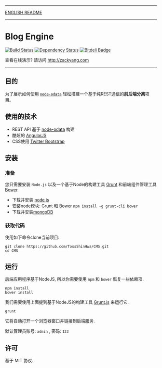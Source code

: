 ***
[ENGLISH README](https://github.com/TossShinHwa/CMS/blob/master/README.md)
***

Blog Engine
===========
[![Build Status](https://api.travis-ci.org/TossShinHwa/CMS.png)](https://api.travis-ci.org/TossShinHwa/CMS)
[![Dependency Status](https://david-dm.org/ChrisWren/grunt-nodemon.png)](https://david-dm.org/TossShinHwa/CMS)
[![Bitdeli Badge](https://d2weczhvl823v0.cloudfront.net/TossShinHwa/cms/trend.png)](https://bitdeli.com/free "Bitdeli Badge")

查看在线演示? 请访问  http://zackyang.com
***

## 目的

为了展示如何使用 [`node-odata`](https://github.com/TossShinHwa/node-odata) 轻松搭建一个基于纯REST通信的**前后端分离**项目。

## 使用的技术

* REST API 基于 [node-odata](https://github.com/TossShinHwa/node-odata) 构建
* 酷炫的 [AngularJS](http://www.angularjs.org/)
* CSS使用 [Twitter Bootstrap](http://getbootstrap.com/)


## 安装

### 准备

您只需要安装 `Node.js` 以及一个基于Node的构建工具 [Grunt](http://gruntjs.com) 和前端组件管理工具 [Bower](http://bower.io/).
* 下载并安装 [node.js](http://nodejs.org/download/)
* 安装node模块: Grunt 和 Bower  ```npm install -g grunt-cli bower```
* 下载并安装[mongoDB](http://www.mongodb.org/)

### 获取代码

使用如下命令clone当前项目:

```
git clone https://github.com/TossShinHwa/CMS.git
cd CMS
```

## 运行

后端应用程序基于NodeJS, 所以你需要使用 `npm` 和 `bower` 恢复一些依赖项.

```
npm install
bower install
```

我们需要使用上面提到基于NodeJS的构建工具 [Grunt.js](gruntjs.com) 来运行它.

```
grunt
```

它将自动打开一个浏览器窗口并链接到后端服务.

默认管理员账号: `admin` , 密码: `123`


## 许可

基于 MIT 协议.

